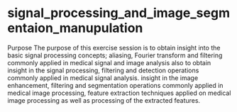 # signal_processing_and_image_segmentaion_manupulation
Purpose The purpose of this exercise session is to obtain insight into the basic signal processing concepts; aliasing, Fourier transform and filtering commonly applied in medical signal and image analysis also to obtain insight in the signal processing, filtering and detection operations commonly applied in medical signal analysis. insight in the image enhancement, filtering and segmentation operations commonly applied in medical image processing, feature extraction techniques applied on medical image processing as well as processing of the extracted features. 
